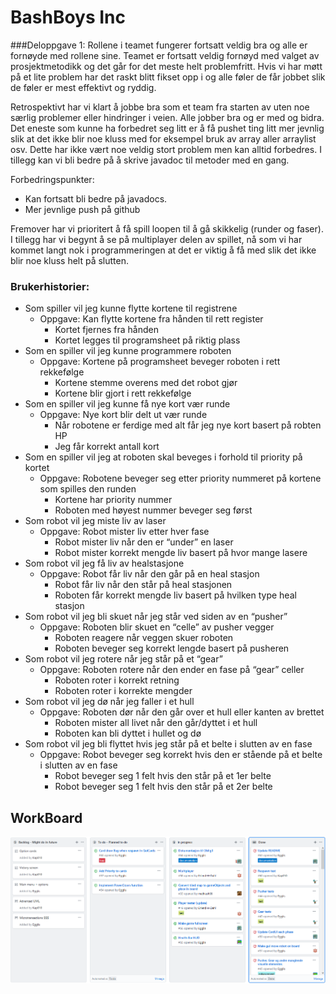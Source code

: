 # BashBoys Inc

###Deloppgave 1:
Rollene i teamet fungerer fortsatt veldig bra og alle er fornøyde med rollene sine. Teamet er fortsatt veldig fornøyd med valget av prosjektmetodikk og det går for det meste helt problemfritt. Hvis vi har møtt på et lite problem har det raskt blitt fikset opp i og alle føler de får jobbet slik de føler er mest effektivt og ryddig.   

Retrospektivt har vi klart å jobbe bra som et team fra starten av uten noe særlig problemer eller hindringer i veien. Alle jobber bra og er med og bidra. Det eneste som kunne ha forbedret seg litt er å få pushet ting litt mer jevnlig slik at det ikke blir noe kluss med for eksempel bruk av array aller arraylist osv. Dette har ikke vært noe veldig stort problem men kan alltid forbedres. I tillegg kan vi bli bedre på å skrive javadoc til metoder med en gang.
 
Forbedringspunkter:
* Kan fortsatt bli bedre på javadocs.
* Mer jevnlige push på github

Fremover har vi prioritert å få spill loopen til å gå skikkelig (runder og faser). I tillegg har vi begynt å se på multiplayer delen av spillet, nå som vi har kommet langt nok i programmeringen at det er viktig å få med slik det ikke blir noe kluss helt på slutten.


### Brukerhistorier:
* Som spiller vil jeg kunne flytte kortene til registrene
    * Oppgave: Kan flytte kortene fra hånden til rett register 
        * Kortet fjernes fra hånden
        * Kortet legges til programsheet på riktig plass
* Som en spiller vil jeg kunne programmere roboten
    * Oppgave: Kortene på programsheet beveger roboten i rett rekkefølge
        * Kortene stemme overens med det robot gjør
        * Kortene blir gjort i rett rekkefølge
* Som en spiller vil jeg kunne få nye kort vær runde
    * Oppgave: Nye kort blir delt ut vær runde
        * Når robotene er ferdige med alt får jeg nye kort basert på robten HP
        * Jeg får korrekt antall kort
* Som en spiller vil jeg at roboten skal beveges i forhold til priority på kortet
    * Oppgave: Robotene beveger seg etter priority nummeret på kortene som spilles den runden
        * Kortene har priority nummer
        * Roboten med høyest nummer beveger seg først
* Som robot vil jeg miste liv av laser
    * Oppgave: Robot mister liv etter hver fase
        * Robot mister liv når den er “under” en laser
        * Robot mister korrekt mengde liv basert på hvor mange lasere
* Som robot vil jeg få liv av healstasjone
    * Oppgave: Robot får liv når den går på en heal stasjon
        * Robot får liv når den står på heal stasjonen
        * Roboten får korrekt mengde liv basert på hvilken type heal stasjon
* Som robot vil jeg bli skuet når jeg står ved siden av en “pusher”
    * Oppgave: Roboten blir skuet en “celle” av pusher vegger
        * Roboten reagere når veggen skuer roboten
        * Roboten beveger seg korrekt lengde basert på pusheren
* Som robot vil jeg rotere når jeg står på et “gear”
    * Oppgave: Roboten rotere når den ender en fase på “gear” celler
        * Roboten roter i korrekt retning
        * Roboten roter i korrekte mengder
* Som robot vil jeg dø når jeg faller i et hull
    * Oppgave: Roboten dør når den går over et hull eller kanten av brettet
        * Roboten mister all livet når den går/dyttet i et hull
        * Roboten kan bli dyttet i hullet og dø
* Som robot vil jeg bli flyttet hvis jeg står på et belte i slutten av en fase
    * Oppgave: Robot beveger seg korrekt hvis den er stående på et belte i slutten av en fase
        * Robot beveger seg 1 felt hvis den står på et 1er belte
        * Robot beveger seg 1 felt hvis den står på et 2er belte

## WorkBoard
![WorkBoard](https://github.com/inf112-v20/BashBoys_Inc/blob/master/Deliverables/WordBoards/WorkBoardOblig3.PNG)
